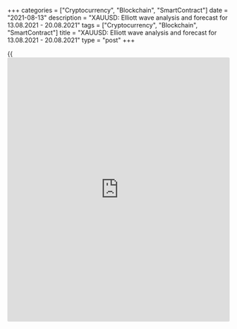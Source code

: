 +++
categories = ["Cryptocurrency", "Blockchain", "SmartContract"]
date = "2021-08-13"
description = "XAUUSD: Elliott wave analysis and forecast for 13.08.2021 - 20.08.2021"
tags = ["Cryptocurrency", "Blockchain", "SmartContract"]
title = "XAUUSD: Elliott wave analysis and forecast for 13.08.2021 - 20.08.2021"
type = "post"
+++

{{<iframe id="large-banner" src="https://www.bounty.group/#slide=16.0" width="100%" height="600" scrolling="no" style="border: 0px solid rgb(216, 221, 230); border-radius: 3px;">}}

2021-08-13

2021-08-13

XAUUSD: Elliott wave analysis and forecast for 13.08.2021 –
20.08.2021Alex Geuta

 **Main scenario:** consider short positions from corrections below the
level of 1833.26 with a target of 1602.20 – 1490.70.

 **Alternative scenario:** breakout and consolidation above the level of
1833.26 will allow the pair to continue rising to the levels of 1915.00
– 2077.78.

 **Analysis:** an ascending third wave of larger degree (3) formed and a
descending correction continues developing as the fourth wave (4) on the
[daily](https://www.fintecher.org/2020/03/03/forex-trading-daily-strategy/) chart. Wave В of (4) appears to have formed on the H4 chart, and
wave C of (4) is now developing. The third wave of smaller degree iii of
C is forming on the H1 chart, with wave (iii) of iii unfolding as part
of it. If the presumption is correct, the pair will continue to drop to
the levels of 1602.20 – 1490.70. The level of 1833.26 is critical in
this scenario as a breakout will enable the pair to continue growing to
the levels of 1915.00 – 2077.78.

* * *

* * *

## Price chart of XAUUSD in real time mode

The content of this article reflects the author’s opinion and does not
necessarily reflect the official position of LiteForex. The material
published on this page is provided for informational purposes only and
should not be considered as the provision of investment advice for the
purposes of Directive 2004/39/EC.

Rate this article:

{{value}}

( {{count}} {{title}} )